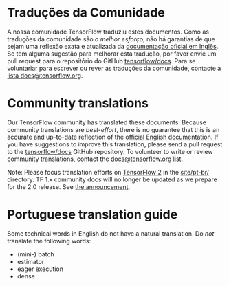 # Traduções da Comunidade

A nossa comunidade TensorFlow traduziu estes documentos. Como as traduções da
comunidade são *o melhor esforço*, não há garantias de que sejam uma reflexão
exata e atualizada da [documentação oficial em Inglês](https://www.tensorflow.org/?hl=en).
Se tem alguma sugestão para melhorar esta tradução, por favor envie um pull
request para o repositório do GitHub [tensorflow/docs](https://github.com/tensorflow/docs).
Para se voluntariar para escrever ou rever as traduções da comunidade, contacte a
[lista docs@tensorflow.org](https://groups.google.com/a/tensorflow.org/forum/#!forum/docs).

# Community translations

Our TensorFlow community has translated these documents. Because community
translations are *best-effort*, there is no guarantee that this is an accurate
and up-to-date reflection of the
[official English documentation](https://www.tensorflow.org/?hl=en). 
If you have suggestions to improve this translation, please send a pull request 
to the [tensorflow/docs](https://github.com/tensorflow/docs) GitHub repository. 
To volunteer to write or review community translations, contact the
[docs@tensorflow.org list](https://groups.google.com/a/tensorflow.org/forum/#!forum/docs).

Note: Please focus translation efforts on
[TensorFlow 2](https://www.tensorflow.org) in the
[site/pt-br/](https://github.com/tensorflow/docs-l10n/tree/master/site/pt-br/)
directory. TF 1.x community docs will no longer be updated as we prepare for the
2.0 release. See
[the announcement](https://groups.google.com/a/tensorflow.org/d/msg/docs/vO0gQnEXcSM/YK_ybv7tBQAJ).

# Portuguese translation guide

Some technical words in English do not have a natural translation. Do *not*
translate the following words:

*   (mini-) batch
*   estimator
*   eager execution
*   dense
